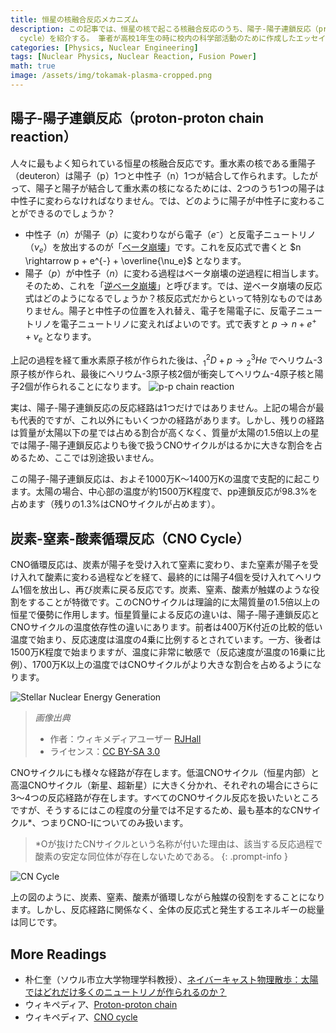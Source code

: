 ```yaml
---
title: 恒星の核融合反応メカニズム
description: この記事では、恒星の核で起こる核融合反応のうち、陽子-陽子連鎖反応（proton-proton chain reaction）と炭素-窒素-酸素サイクル（CNO
  cycle）を紹介する。 筆者が高校1年生の時に校内の科学部活動のために作成したエッセイで、他の投稿とは異なり口語体で書かれているが、アーカイブ目的で当時の原文をそのままアップロードしたことを明記する。
categories: [Physics, Nuclear Engineering]
tags: [Nuclear Physics, Nuclear Reaction, Fusion Power]
math: true
image: /assets/img/tokamak-plasma-cropped.png
---
```

## 陽子-陽子連鎖反応（proton-proton chain reaction）
人々に最もよく知られている恒星の核融合反応です。重水素の核である重陽子（deuteron）は陽子（p）1つと中性子（n）1つが結合して作られます。したがって、陽子と陽子が結合して重水素の核になるためには、2つのうち1つの陽子は中性子に変わらなければなりません。では、どのように陽子が中性子に変わることができるのでしょうか？

- 中性子（$n$）が陽子（$p$）に変わりながら電子（$e⁻$）と反電子ニュートリノ（$\nu_e$）を放出するのが「[ベータ崩壊](/posts/Nuclear-Stability-and-Radioactive-Decay/#電子崩壊beta--decay)」です。これを反応式で書くと $n \rightarrow p + e^{-} + \overline{\nu_e}$ となります。
- 陽子（$p$）が中性子（$n$）に変わる過程はベータ崩壊の逆過程に相当します。そのため、これを「[逆ベータ崩壊](/posts/Nuclear-Stability-and-Radioactive-Decay/#陽電子崩壊beta-decay)」と呼びます。では、逆ベータ崩壊の反応式はどのようになるでしょうか？核反応式だからといって特別なものではありません。陽子と中性子の位置を入れ替え、電子を陽電子に、反電子ニュートリノを電子ニュートリノに変えればよいのです。式で表すと $p \rightarrow n + e^{+} + \nu_e$ となります。

上記の過程を経て重水素原子核が作られた後は、$^2_1D + p \rightarrow {^3_2He}$ でヘリウム-3原子核が作られ、最後にヘリウム-3原子核2個が衝突してヘリウム-4原子核と陽子2個が作られることになります。
![p-p chain reaction](https://upload.wikimedia.org/wikipedia/commons/8/85/Fusion_in_the_Sun.svg)

実は、陽子-陽子連鎖反応の反応経路は1つだけではありません。上記の場合が最も代表的ですが、これ以外にもいくつかの経路があります。しかし、残りの経路は質量が太陽以下の星では占める割合が高くなく、質量が太陽の1.5倍以上の星では陽子-陽子連鎖反応よりも後で扱うCNOサイクルがはるかに大きな割合を占めるため、ここでは別途扱いません。

この陽子-陽子連鎖反応は、およそ1000万K〜1400万Kの温度で支配的に起こります。太陽の場合、中心部の温度が約1500万K程度で、pp連鎖反応が98.3%を占めます（残りの1.3%はCNOサイクルが占めます）。

## 炭素-窒素-酸素循環反応（CNO Cycle）
CNO循環反応は、炭素が陽子を受け入れて窒素に変わり、また窒素が陽子を受け入れて酸素に変わる過程などを経て、最終的には陽子4個を受け入れてヘリウム1個を放出し、再び炭素に戻る反応です。炭素、窒素、酸素が触媒のような役割をすることが特徴です。このCNOサイクルは理論的に太陽質量の1.5倍以上の恒星で優勢に作用します。恒星質量による反応の違いは、陽子-陽子連鎖反応とCNOサイクルの温度依存性の違いにあります。前者は400万K付近の比較的低い温度で始まり、反応速度は温度の4乗に比例するとされています。一方、後者は1500万K程度で始まりますが、温度に非常に敏感で（反応速度が温度の16乗に比例）、1700万K以上の温度ではCNOサイクルがより大きな割合を占めるようになります。

![Stellar Nuclear Energy Generation](https://upload.wikimedia.org/wikipedia/commons/5/5b/Nuclear_energy_generation.svg)
> *画像出典*
> - 作者：ウィキメディアユーザー [RJHall](https://commons.wikimedia.org/wiki/User:RJHall)
> - ライセンス：[CC BY-SA 3.0](https://creativecommons.org/licenses/by-sa/3.0/)

CNOサイクルにも様々な経路が存在します。低温CNOサイクル（恒星内部）と高温CNOサイクル（新星、超新星）に大きく分かれ、それぞれの場合にさらに3〜4つの反応経路が存在します。すべてのCNOサイクル反応を扱いたいところですが、そうするにはこの程度の分量では不足するため、最も基本的なCNサイクル*、つまりCNO-Iについてのみ扱います。

> *Oが抜けたCNサイクルという名称が付いた理由は、該当する反応過程で酸素の安定な同位体が存在しないためである。
{: .prompt-info }

![CN Cycle](https://upload.wikimedia.org/wikipedia/commons/2/21/CNO_Cycle.svg)

上の図のように、炭素、窒素、酸素が循環しながら触媒の役割をすることになります。しかし、反応経路に関係なく、全体の反応式と発生するエネルギーの総量は同じです。

## More Readings
- 朴仁奎（ソウル市立大学物理学科教授）、[ネイバーキャスト物理散歩：太陽ではどれだけ多くのニュートリノが作られるのか？](https://terms.naver.com/entry.naver?docId=4125519&cid=58941&categoryId=58960)
- ウィキペディア、[Proton-proton chain](https://en.wikipedia.org/wiki/Proton%E2%80%93proton_chain)
- ウィキペディア、[CNO cycle](https://en.wikipedia.org/wiki/CNO_cycle)
